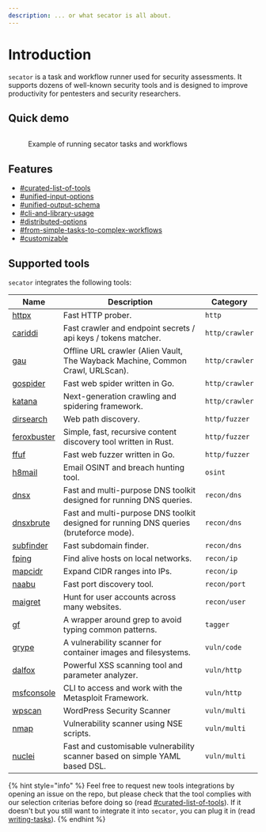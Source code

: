 ```yaml
---
description: ... or what secator is all about.
---
```


# Introduction

`secator` is a task and workflow runner used for security assessments. It supports dozens of well-known security tools and is designed to improve productivity for pentesters and security researchers.

## Quick demo

<figure><img src=".gitbook/assets/demo.gif" alt=""><figcaption><p>Example of running secator tasks and workflows</p></figcaption></figure>

## Features

* [#curated-list-of-tools](in-depth/philosophy-and-design.md#curated-list-of-tools "mention")
* [#unified-input-options](in-depth/philosophy-and-design.md#unified-input-options "mention")
* [#unified-output-schema](in-depth/philosophy-and-design.md#unified-output-schema "mention")
* [#cli-and-library-usage](in-depth/philosophy-and-design.md#cli-and-library-usage "mention")
* [#distributed-options](in-depth/philosophy-and-design.md#distributed-options "mention")
* [#from-simple-tasks-to-complex-workflows](in-depth/philosophy-and-design.md#from-simple-tasks-to-complex-workflows "mention")
* [#customizable](in-depth/philosophy-and-design.md#customizable "mention")

## Supported tools

`secator` integrates the following tools:

| Name                                                          | Description                                                                            | Category       |
| ------------------------------------------------------------- | -------------------------------------------------------------------------------------- | -------------- |
| [httpx](https://github.com/projectdiscovery/httpx)            | Fast HTTP prober.                                                                      | `http`         |
| [cariddi](https://github.com/edoardottt/cariddi)              | Fast crawler and endpoint secrets / api keys / tokens matcher.                         | `http/crawler` |
| [gau](https://github.com/lc/gau)                              | Offline URL crawler (Alien Vault, The Wayback Machine, Common Crawl, URLScan).         | `http/crawler` |
| [gospider](https://github.com/jaeles-project/gospider)        | Fast web spider written in Go.                                                         | `http/crawler` |
| [katana](https://github.com/projectdiscovery/katana)          | Next-generation crawling and spidering framework.                                      | `http/crawler` |
| [dirsearch](https://github.com/maurosoria/dirsearch)          | Web path discovery.                                                                    | `http/fuzzer`  |
| [feroxbuster](https://github.com/epi052/feroxbuster)          | Simple, fast, recursive content discovery tool written in Rust.                        | `http/fuzzer`  |
| [ffuf](https://github.com/ffuf/ffuf)                          | Fast web fuzzer written in Go.                                                         | `http/fuzzer`  |
| [h8mail](https://github.com/khast3x/h8mail)                   | Email OSINT and breach hunting tool.                                                   | `osint`        |
| [dnsx](https://github.com/projectdiscovery/dnsx)              | Fast and multi-purpose DNS toolkit designed for running DNS queries.                   | `recon/dns`    |
| [dnsxbrute](https://github.com/projectdiscovery/dnsx)         | Fast and multi-purpose DNS toolkit designed for running DNS queries (bruteforce mode). | `recon/dns`    |
| [subfinder](https://github.com/projectdiscovery/subfinder)    | Fast subdomain finder.                                                                 | `recon/dns`    |
| [fping](https://fping.org/)                                   | Find alive hosts on local networks.                                                    | `recon/ip`     |
| [mapcidr](https://github.com/projectdiscovery/mapcidr)        | Expand CIDR ranges into IPs.                                                           | `recon/ip`     |
| [naabu](https://github.com/projectdiscovery/naabu)            | Fast port discovery tool.                                                              | `recon/port`   |
| [maigret](https://github.com/soxoj/maigret)                   | Hunt for user accounts across many websites.                                           | `recon/user`   |
| [gf](https://github.com/tomnomnom/gf)                         | A wrapper around grep to avoid typing common patterns.                                 | `tagger`       |
| [grype](https://github.com/anchore/grype)                     | A vulnerability scanner for container images and filesystems.                          | `vuln/code`    |
| [dalfox](https://github.com/hahwul/dalfox)                    | Powerful XSS scanning tool and parameter analyzer.                                     | `vuln/http`    |
| [msfconsole](https://docs.rapid7.com/metasploit/msf-overview) | CLI to access and work with the Metasploit Framework.                                  | `vuln/http`    |
| [wpscan](https://github.com/wpscanteam/wpscan)                | WordPress Security Scanner                                                             | `vuln/multi`   |
| [nmap](https://github.com/nmap/nmap)                          | Vulnerability scanner using NSE scripts.                                               | `vuln/multi`   |
| [nuclei](https://github.com/projectdiscovery/nuclei)          | Fast and customisable vulnerability scanner based on simple YAML based DSL.            | `vuln/multi`   |

{% hint style="info" %}
Feel free to request new tools integrations by opening an issue on the repo, but please check that the tool complies with our selection criterias before doing so (read [#curated-list-of-tools](in-depth/philosophy-and-design.md#curated-list-of-tools "mention")). If it doesn't but you still want to integrate it into `secator`, you can plug it in (read [writing-tasks](for-developers/writing-tasks/ "mention")).
{% endhint %}
